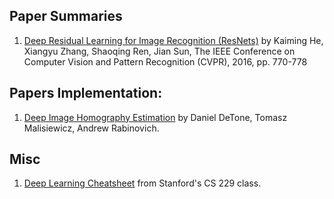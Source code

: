 ## Paper Summaries

1. [Deep Residual Learning for Image Recognition (ResNets)](https://github.com/kartikmadhira1/DeepLearning/blob/master/PaperSummaries/ResNet/README.md) by Kaiming He, Xiangyu Zhang, Shaoqing Ren, Jian Sun, The IEEE Conference on Computer Vision and Pattern Recognition (CVPR), 2016, pp. 770-778


## Papers Implementation:

1. [Deep Image Homography Estimation](https://arxiv.org/pdf/1606.03798.pdf) by Daniel DeTone, Tomasz Malisiewicz, Andrew Rabinovich.

## Misc

1. [Deep Learning Cheatsheet](https://stanford.edu/~shervine/teaching/cs-229/cheatsheet-deep-learning) from Stanford's CS 229 class.
